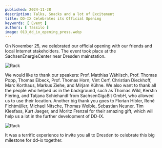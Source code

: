 ```yaml
---
published: 2024-11-28
description: Talks, Snacks and a lot of Excitement
title: DD-IX Celebrates its Official Opening
keywords: [ Event ]
authors: [ Tassilo ]
image: 013_dd_ix_opening_press.webp
---
```

On November 25, we celebrated our official opening with our friends and local Internet stakeholders. The event took place at the SachsenEnergieCenter near Dresden mainstation.

![Rack](013_dd_ix_opening_rack.webp)

We would like to thank our speakers: Prof. Matthias Wählisch, Prof. Thomas Popp, Thomas Eibeck, Prof. Thomas Horn, Vint Cerf, Christian Dieckhoff,
Marc Korthaus, Markus Ziehe, and Mirjam Kühne. We also want to thank all the people who helped us in the background, such as Thomas Wild,
Kerstin Fiering, and Tatjana Schiehandl from SachsenGigaBit GmbH, who allowed us to use their location. Another big thank you goes to Florian Hibler, René Fichtmüller, Michael Nitsche, Thomas Weible, Sebastian Neuner, Tim Kleefass, Kurt Jaeger, and Moritz Frenzel for their amazing gift, which will help us a lot in the further development of DD-IX.

![Rack](013_dd_ix_opening_team.webp)

It was a terrific experience to invite you all to Dresden to celebrate this big milestone for dd-ix together.
